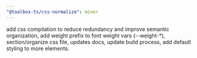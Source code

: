 ```yaml
---
"@toolbox-ts/css-normalize": minor
---
```


add css compilation to reduce redundancy and improve semantic organization, add weight prefix to font weight vars (--weight-\*), section/organize css file, updates docs, update build process, add default styling to more elements.

